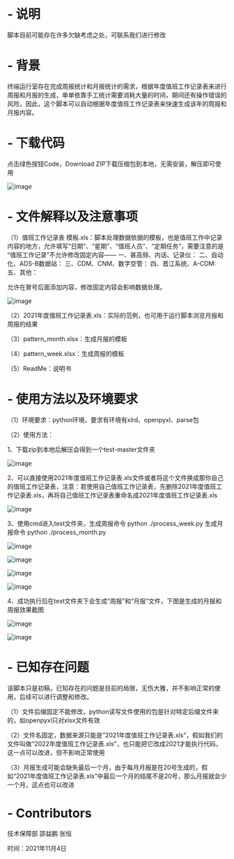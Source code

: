 # - 说明
脚本目前可能存在许多欠缺考虑之处，可联系我们进行修改
# - 背景
终端运行室存在完成周报统计和月报统计的需求，根据年度值班工作记录表来进行周报和月报的生成，单单依靠手工统计需要消耗大量的时间，期间还有操作错误的风险，因此，这个脚本可以自动根据年度值班工作记录表来快速生成该年的周报和月报内容。

# - 下载代码
点击绿色按钮Code，Download ZIP下载压缩包到本地，无需安装，解压即可使用

![image](image/DownLoad1.png)

# - 文件解释以及注意事项
（1）值班工作记录表 模板.xls：脚本处理数据依据的模板，也是值班工作中记录内容的地方，允许填写“日期”、“星期”、“值班人员”、“定期任务”，需要注意的是 “值班工作记录”不允许修改固定内容——
一、甚高频、内话、记录仪： 
二、自动化、ADS-B数据站： 
三、CDM、CNM、数字空管：
四、晋江系统、A-CDM:
五、其他：

允许在冒号后面添加内容，修改固定内容会影响数据处理。

![image](image/explain1.png)

（2）2021年度值班工作记录表.xls：实际的范例，也可用于运行脚本浏览月报和周报的结果

（3）pattern_month.xlsx：生成月报的模板

（4）pattern_week.xlsx：生成周报的模板

（5）ReadMe：说明书 

# - 使用方法以及环境要求
（1）环境要求：python环境，要求有环境有xlrd、openpyxl、parse包

（2）使用方法：

1、下载zip到本地后解压会得到一个test-master文件夹

![image](image/DownLoad1.png)

2、可以直接使用2021年度值班工作记录表.xls文件或者将这个文件换成那你自己的值班工作记录表，注意：若使用自己值班工作记录表，先删除2021年度值班工作记录表.xls，再将自己值班工作记录表重命名成2021年度值班工作记录表.xls

![image](image/explain2.png)

3、使用cmd进入test文件夹，生成周报命令 python ./process_week.py  生成月报命令 python ./process_month.py

![image](image/e3.png)

![image](image/e4.png)

![image](image/e5.png)

![image](image/e6.png)

4、成功执行后在test文件夹下会生成“周报”和“月报”文件，下图是生成的月报和周报效果截图

![image](image/result_month.png)

![image](image/result_week.png)

# - 已知存在问题
该脚本只是初稿，已知存在的问题是目前的局限，无伤大雅，并不影响正常的使用，后续可以进行调整和修改。

（1）文件后缀固定不能修改，python读写文件使用的包是针对特定后缀文件来的，如openpyxl只对xlsx文件有效

（2）文件名固定，数据来源只能是“2021年度值班工作记录表.xls”，假如我们的文件叫做“2022年度值班工作记录表.xls”，也只能把它改成2021才能执行代码，这一点可以改进，但不影响正常使用

（3）月报生成可能会缺失最后一个月，由于每月月报是在20号生成的，假如“2021年度值班工作记录表.xls”中最后一个月的结尾不是20号，那么月报就会少一个月，这点也可以改进
# - Contributors
技术保障部 邵益鹏 张恒

时间：2021年11月4日
